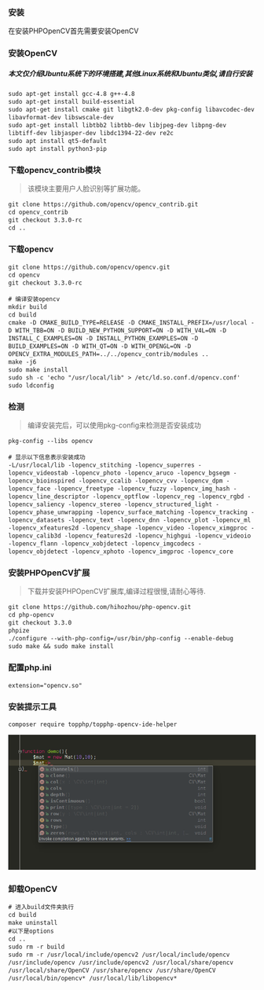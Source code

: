 ### 安装

在安装PHPOpenCV首先需要安装OpenCV

### 安装OpenCV

##### 本文仅介绍Ubuntu系统下的环境搭建,其他Linux系统和Ubuntu类似,请自行安装

```shell
sudo apt-get install gcc-4.8 g++-4.8
sudo apt-get install build-essential
sudo apt-get install cmake git libgtk2.0-dev pkg-config libavcodec-dev libavformat-dev libswscale-dev
sudo apt-get install libtbb2 libtbb-dev libjpeg-dev libpng-dev libtiff-dev libjasper-dev libdc1394-22-dev re2c
sudo apt install qt5-default
sudo apt install python3-pip
```

### 下载opencv\_contrib模块

> 该模块主要用户人脸识别等扩展功能。

```shell
git clone https://github.com/opencv/opencv_contrib.git
cd opencv_contrib
git checkout 3.3.0-rc
cd ..
```

### 下载opencv

```shell
git clone https://github.com/opencv/opencv.git
cd opencv
git checkout 3.3.0-rc

# 编译安装opencv
mkdir build
cd build
cmake -D CMAKE_BUILD_TYPE=RELEASE -D CMAKE_INSTALL_PREFIX=/usr/local -D WITH_TBB=ON -D BUILD_NEW_PYTHON_SUPPORT=ON -D WITH_V4L=ON -D INSTALL_C_EXAMPLES=ON -D INSTALL_PYTHON_EXAMPLES=ON -D BUILD_EXAMPLES=ON -D WITH_QT=ON -D WITH_OPENGL=ON -D OPENCV_EXTRA_MODULES_PATH=../../opencv_contrib/modules ..
make -j6
sudo make install
sudo sh -c 'echo "/usr/local/lib" > /etc/ld.so.conf.d/opencv.conf'
sudo ldconfig
```

### 检测

> 编译安装完后，可以使用pkg-config来检测是否安装成功

```shell
pkg-config --libs opencv

# 显示以下信息表示安装成功
-L/usr/local/lib -lopencv_stitching -lopencv_superres -lopencv_videostab -lopencv_photo -lopencv_aruco -lopencv_bgsegm -lopencv_bioinspired -lopencv_ccalib -lopencv_cvv -lopencv_dpm -lopencv_face -lopencv_freetype -lopencv_fuzzy -lopencv_img_hash -lopencv_line_descriptor -lopencv_optflow -lopencv_reg -lopencv_rgbd -lopencv_saliency -lopencv_stereo -lopencv_structured_light -lopencv_phase_unwrapping -lopencv_surface_matching -lopencv_tracking -lopencv_datasets -lopencv_text -lopencv_dnn -lopencv_plot -lopencv_ml -lopencv_xfeatures2d -lopencv_shape -lopencv_video -lopencv_ximgproc -lopencv_calib3d -lopencv_features2d -lopencv_highgui -lopencv_videoio -lopencv_flann -lopencv_xobjdetect -lopencv_imgcodecs -lopencv_objdetect -lopencv_xphoto -lopencv_imgproc -lopencv_core
```

### 安装PHPOpenCV扩展

> 下载并安装PHPOpenCV扩展库,编译过程很慢,请耐心等待.

```shell
git clone https://github.com/hihozhou/php-opencv.git
cd php-opencv
git checkout 3.3.0
phpize
./configure --with-php-config=/usr/bin/php-config --enable-debug
sudo make && sudo make install
```

### 配置php.ini

```shell
extension="opencv.so"
```

### 安装提示工具

```shell
composer require topphp/topphp-opencv-ide-helper
```

![](/assets/opencv-ide-helper-01.png)

### 卸载OpenCV

```shell
# 进入build文件夹执行
cd build
make uninstall
#以下是options
cd ..
sudo rm -r build
sudo rm -r /usr/local/include/opencv2 /usr/local/include/opencv /usr/include/opencv /usr/include/opencv2 /usr/local/share/opencv /usr/local/share/OpenCV /usr/share/opencv /usr/share/OpenCV /usr/local/bin/opencv* /usr/local/lib/libopencv*
```



